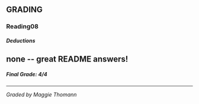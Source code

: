## GRADING
### Reading08
##### Deductions
none -- great README answers!
---
##### Final Grade: 4/4
---
*Graded by Maggie Thomann*
